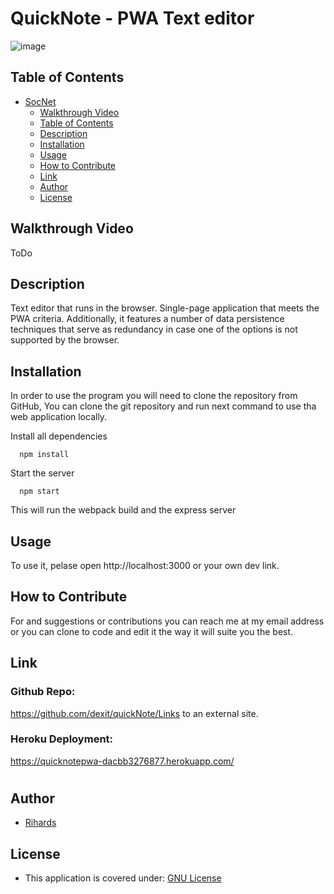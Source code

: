 # QuickNote - PWA Text editor
![image](https://github.com/dexit/quickNote/assets/6205151/43620923-6b7f-4921-a998-4f8788fcd86f)


## Table of Contents

- [SocNet](#socnet)
  - [Walkthrough Video](#walkthrough-video)
  - [Table of Contents](#table-of-contents)
  - [Description](#description)
  - [Installation](#installation)
  - [Usage](#usage)
  - [How to Contribute](#how-to-contribute)
  - [Link](#link)
  - [Author](#author)
  - [License](#license)

## Walkthrough Video

ToDo

## Description
Text editor that runs in the browser. Single-page application that meets the PWA criteria. Additionally, it features a number of data persistence techniques that serve as redundancy in case one of the options is not supported by the browser. 

## Installation
In order to use the program you will need to clone the repository from GitHub, You can clone the git repository and run next command to use tha web application locally.

Install all dependencies

```
  npm install
```

Start the server

```
  npm start
```
This will run the webpack build and the express server

## Usage
To use it, pelase open http://localhost:3000 or your own dev link.


## How to Contribute
For and suggestions or contributions you can reach me at my email address or you can clone to code and edit it the way it will suite you the best.



## Link
### Github Repo:
https://github.com/dexit/quickNote/Links to an external site.

### Heroku Deployment:
https://quicknotepwa-dacbb3276877.herokuapp.com/

#
## Author


- [Rihards](https://github.com/dexit)


## License

- This application is covered under: [GNU License](https://choosealicense.com/licenses/gnu-mit/)

